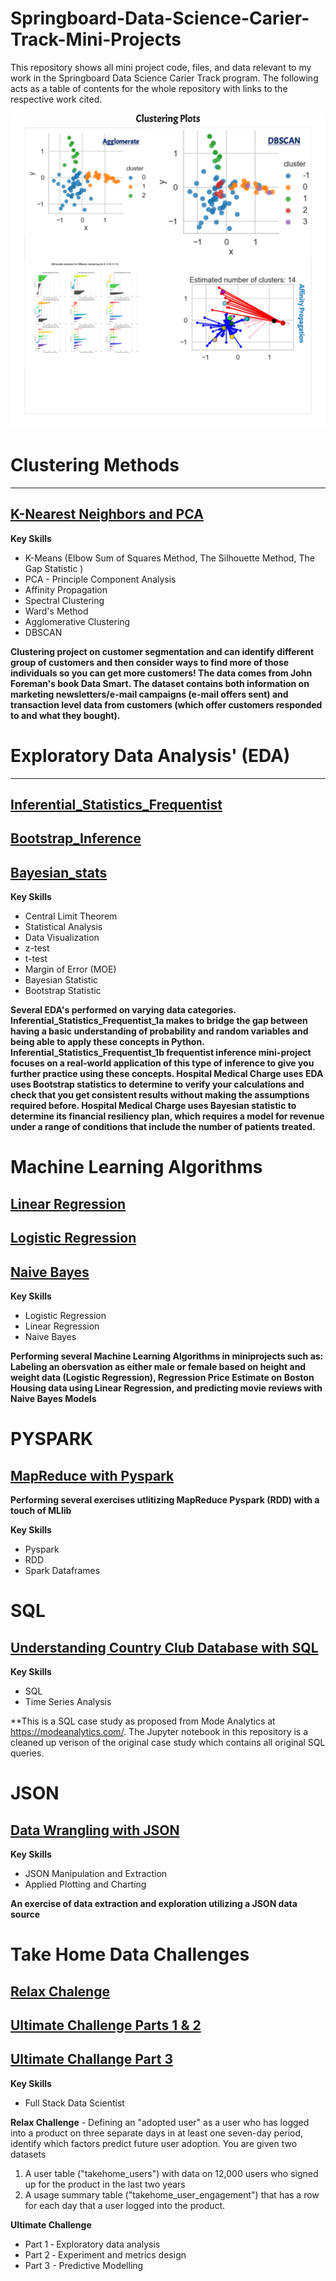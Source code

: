 # Springboard-Data-Science-Carier-Track-Mini-Projects
This repository shows all mini project code, files, and data relevant to my work in the Springboard Data Science Carier Track program. The following acts as a table of contents for the whole repository with links to the respective work cited.

<img src="https://github.com/eakbu/Springboard-Data-Science-Projects/blob/main/Clustering_Project-Customer_Segmentation/images/Collage_clustering_Fotor.png"></img>



# Clustering Methods
------------------------
## [K-Nearest Neighbors and PCA](https://github.com/eakbu/Springboard-Data-Science-Projects/blob/main/Clustering_Project-Customer_Segmentation)
**Key Skills**
* K-Means (Elbow Sum of Squares Method, The Silhouette Method, The Gap Statistic )
* PCA - Principle Component Analysis
* Affinity Propagation
* Spectral Clustering
* Ward's Method
* Agglomerative Clustering
* DBSCAN

**Clustering project on customer segmentation and can identify different group of customers and then consider ways to find more of those individuals so you can get more customers! The data comes from John Foreman's book Data Smart. The dataset contains both information on marketing newsletters/e-mail campaigns (e-mail offers sent) and transaction level data from customers (which offer customers responded to and what they bought).**

# Exploratory Data Analysis' (EDA)
--------------------------------
## [Inferential_Statistics_Frequentist](https://github.com/eakbu/Springboard-Data-Science-Projects/tree/main/Inferential_Statistics_Frequentist_mini-projects6.28.19)
## [Bootstrap_Inference](https://github.com/eakbu/Springboard-Data-Science-Projects/tree/main/Bootstrap_Inference_Mini-Project8.19)
## [Bayesian_stats](https://github.com/eakbu/Springboard-Data-Science-Projects/tree/main/Bayesian_stats_Q6.28)
**Key Skills**
* Central Limit Theorem
* Statistical Analysis
* Data Visualization
* z-test
* t-test
* Margin of Error (MOE)
* Bayesian Statistic
* Bootstrap Statistic


**Several EDA's performed on varying data categories. Inferential_Statistics_Frequentist_1a makes to bridge the gap between having a basic understanding of probability and random variables and being able to apply these concepts in Python. Inferential_Statistics_Frequentist_1b frequentist inference mini-project focuses on a real-world application of this type of inference to give you further practice using these concepts. Hospital Medical Charge uses EDA uses Bootstrap statistics to determine  to verify your calculations and check that you get consistent results without making the assumptions required before. Hospital Medical Charge uses Bayesian statistic to determine  its financial resiliency plan, which requires a model for revenue under a range of conditions that include the number of patients treated.**

# Machine Learning Algorithms
## [Linear Regression](https://github.com/eakbu/Springboard-Data-Science-Projects/tree/main/Linear_Regression_Project)
## [Logistic Regression](https://github.com/eakbu/Springboard-Data-Science-Projects/tree/main/Logistic_Regression_Project)
## [Naive Bayes](https://github.com/eakbu/Springboard-Data-Science-Projects/tree/main/Naive_Bayes_Project)
**Key Skills**
* Logistic Regression
* Linear Regression
* Naive Bayes

**Performing several Machine Learning Algorithms in miniprojects such as: Labeling an obersvation as either male or female based on height and weight data (Logistic Regression), Regression Price Estimate on Boston Housing data using Linear Regression, and predicting movie reviews with Naive Bayes Models**

# PYSPARK
## [MapReduce with Pyspark]()

**Performing several exercises utlitizing MapReduce Pyspark (RDD) with a touch of MLlib**

**Key Skills**
* Pyspark
* RDD
* Spark Dataframes

# SQL
## [Understanding Country Club Database with SQL ](https://github.com/eakbu/Springboard-Data-Science-Projects/tree/main/SQL_Project)
**Key Skills**
* SQL 
* Time Series Analysis

**This is a SQL case study as proposed from Mode Analytics at https://modeanalytics.com/. The Jupyter notebook in this repository is a cleaned up verison of the original case study which contains all original SQL queries.

# JSON
## [Data Wrangling with JSON](https://github.com/eakbu/Springboard-Data-Science-Projects/tree/main/JSON-Data_Wrangling_Exercise)

**Key Skills**
* JSON Manipulation and Extraction
* Applied Plotting and Charting

**An exercise of data extraction and exploration utilizing a JSON data source**

# Take Home Data Challenges
## [Relax Chalenge]()
## [Ultimate Challenge Parts 1 & 2]()
## [Ultimate Challange Part 3]()

**Key Skills**
* Full Stack Data Scientist

**Relax Challenge** - Defining an "adopted user" as a user who has logged into a product on three separate days in at least one seven-day period, identify which factors predict future user adoption. You are given two datasets
1. A user table ("takehome_users") with data on 12,000 users who signed up for the product in the last two years
2. A usage summary table ("takehome_user_engagement") that has a row for each day that a user logged into the product.

**Ultimate Challenge** 
* Part   1  ‐ Exploratory data analysis 
* Part 2  ‐ Experiment   and   metrics   design 
* Part 3 - Predictive Modelling
